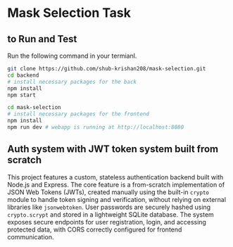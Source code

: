 # Mask Selection Task

## to Run and Test

Run the following command in your termianl.

```bash
git clone https://github.com/shub-krishan208/mask-selection.git
cd backend
# install necessary packages for the back
npm install
npm start

cd mask-selection
# install necessary packages for the frontend
npm install
npm run dev # webapp is running at http://localhost:8080
```

## Auth system with JWT token system built from scratch

This project features a custom, stateless authentication backend built with Node.js and Express. The core feature is a from-scratch implementation of JSON Web Tokens (JWTs), created manually using the built-in `crypto` module to handle token signing and verification, without relying on external libraries like `jsonwebtoken`. User passwords are securely hashed using `crypto.scrypt` and stored in a lightweight SQLite database. The system exposes secure endpoints for user registration, login, and accessing protected data, with CORS correctly configured for frontend communication.
